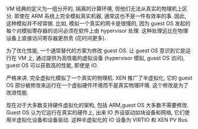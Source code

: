
VM 经典的定义为一组分开的, 隔离的计算环境, 但他们无法从真实的物理机上区分. 即使在 ARM 系统上完全模拟真实机器, 通常这也不是一件有效率的事. 因此, 这种模拟并不经常做. 比如, 模拟一个真实的网卡是很慢的, 因为 guest OS 发起的每个对模拟寄存器的访问必须在软件上由 hypervisor 处理. 这种处理远比在物理设备上直接访问寄存器更昂贵 (花时间更多).

为了优化性能, 一个通常替代的方案为修改 guest OS. 让 guest OS 意识到它是运行在 VM 上, 通过提供为高性能的虚拟设备 (hypervisor 模拟, guest OS 访问), guest OS 可以获取高的性能, 即使是 IO.

严格来讲, 完全虚拟化模拟了一个真实的物理机. XEN 推广了半虚拟化, 它的 guest OS 部分被修改来运行在一个虚拟硬件环境而不是真实物理环境. 这个修改是为了改进性能.

现在对于大多数支持硬件虚拟化的架构, 包括 ARM,guest OS 大多数不需要修改. Guest OS 认为它运行在真实的硬件上, 出来 IO 外设驱动如块设备和网络, 它们使用半虚拟化设备和设备驱动. 这种半虚拟化的 IO 设备为 VIRTIO 和 XEN PV Bus.
